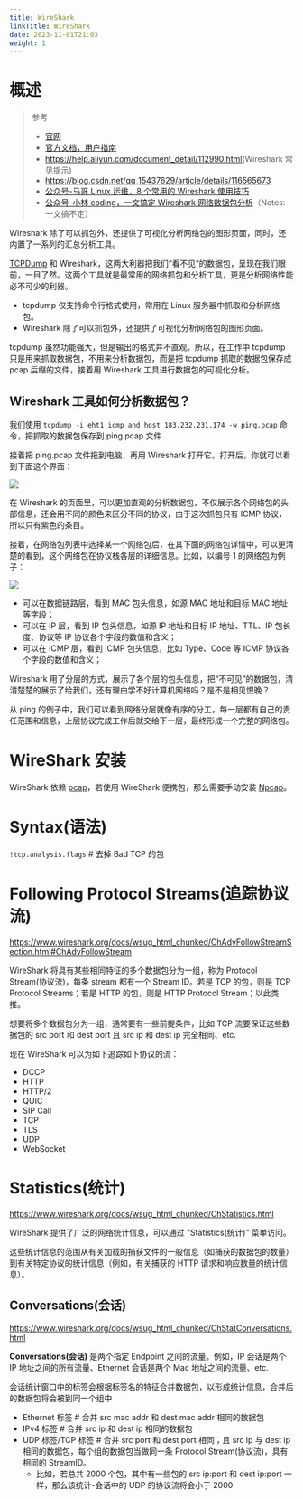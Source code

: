```yaml
---
title: WireShark
linkTitle: WireShark
date: 2023-11-01T21:03
weight: 1
---
```


# 概述

> 参考
>
> - [官网](https://www.wireshark.org/)
> - [官方文档，用户指南](https://www.wireshark.org/docs/wsug_html_chunked/)
> - <https://help.aliyun.com/document_detail/112990.html>(Wireshark 常见提示)
> - <https://blog.csdn.net/qq_15437629/article/details/116565673>
> - [公众号-马哥 Linux 运维，8 个常用的 Wireshark 使用技巧](https://mp.weixin.qq.com/s/yWuDodOpCClZT36yVBeeaQ)
> - [公众号-小林 coding，一文搞定 Wireshark 网络数据包分析](https://mp.weixin.qq.com/s/hL96imOvuodILIhI70fbTg)（Notes: 一文搞不定）

Wireshark 除了可以抓包外，还提供了可视化分析网络包的图形页面，同时，还内置了一系列的汇总分析工具。

[TCPDump](/docs/7.信息安全/Packet%20analyzer/TCPDump/TCPDump.md) 和 Wireshark，这两大利器把我们“看不见”的数据包，呈现在我们眼前，一目了然。这两个工具就是最常用的网络抓包和分析工具，更是分析网络性能必不可少的利器。

- tcpdump 仅支持命令行格式使用，常用在 Linux 服务器中抓取和分析网络包。
- Wireshark 除了可以抓包外，还提供了可视化分析网络包的图形页面。

tcpdump 虽然功能强大，但是输出的格式并不直观。所以，在工作中 tcpdump 只是用来抓取数据包，不用来分析数据包，而是把 tcpdump 抓取的数据包保存成 pcap 后缀的文件，接着用 Wireshark 工具进行数据包的可视化分析。

## Wireshark 工具如何分析数据包？

我们使用 `tcpdump -i eht1 icmp and host 183.232.231.174 -w ping.pcap` 命令，把抓取的数据包保存到 ping.pcap 文件

接着把 ping.pcap 文件拖到电脑，再用 Wireshark 打开它。打开后，你就可以看到下面这个界面：

![](https://notes-learning.oss-cn-beijing.aliyuncs.com/wireshark/1616160823025-9f523c60-bfc7-4c13-a9e4-87589e631637.jpeg)

在 Wireshark 的页面里，可以更加直观的分析数据包，不仅展示各个网络包的头部信息，还会用不同的颜色来区分不同的协议，由于这次抓包只有 ICMP 协议，所以只有紫色的条目。

接着，在网络包列表中选择某一个网络包后，在其下面的网络包详情中，可以更清楚的看到，这个网络包在协议栈各层的详细信息。比如，以编号 1 的网络包为例子：

![](https://notes-learning.oss-cn-beijing.aliyuncs.com/wireshark/1616160823020-a671d5ea-af21-4aee-911e-1c07ec76848c.jpeg)

- 可以在数据链路层，看到 MAC 包头信息，如源 MAC 地址和目标 MAC 地址等字段；
- 可以在 IP 层，看到 IP 包头信息，如源 IP 地址和目标 IP 地址、TTL、IP 包长度、协议等 IP 协议各个字段的数值和含义；
- 可以在 ICMP 层，看到 ICMP 包头信息，比如 Type、Code 等 ICMP 协议各个字段的数值和含义；

Wireshark 用了分层的方式，展示了各个层的包头信息，把“不可见”的数据包，清清楚楚的展示了给我们，还有理由学不好计算机网络吗？是不是相见恨晚？

从 ping 的例子中，我们可以看到网络分层就像有序的分工，每一层都有自己的责任范围和信息，上层协议完成工作后就交给下一层，最终形成一个完整的网络包。

# WireShark 安装

WireShark 依赖 [pcap](/docs/7.信息安全/Packet%20analyzer/pcap.md)，若使用 WireShark 便携包，那么需要手动安装 [Npcap](https://npcap.com/)。

# Syntax(语法)

`!tcp.analysis.flags` # 去掉 Bad TCP 的包

# Following Protocol Streams(追踪协议流)

https://www.wireshark.org/docs/wsug_html_chunked/ChAdvFollowStreamSection.html#ChAdvFollowStream

WireShark 将具有某些相同特征的多个数据包分为一组，称为 Protocol Stream(协议流)，每条 stream 都有一个 Stream ID。若是 TCP 的包，则是 TCP Protocol Streams；若是 HTTP 的包，则是 HTTP Protocol Stream；以此类推。

想要将多个数据包分为一组，通常要有一些前提条件，比如 TCP 流要保证这些数据包的 src port 和 dest port 且 src ip 和 dest ip 完全相同、etc. 

现在 WireShark 可以为如下追踪如下协议的流：

- DCCP
- HTTP
- HTTP/2
- QUIC
- SIP Call
- TCP
- TLS
- UDP
- WebSocket

# Statistics(统计)

https://www.wireshark.org/docs/wsug_html_chunked/ChStatistics.html

WireShark 提供了广泛的网络统计信息，可以通过 “Statistics(统计)” 菜单访问。

这些统计信息的范围从有关加载的捕获文件的一般信息（如捕获的数据包的数量）到有关特定协议的统计信息（例如，有关捕获的 HTTP 请求和响应数量的统计信息）。

## Conversations(会话)

https://www.wireshark.org/docs/wsug_html_chunked/ChStatConversations.html

**Conversations(会话)** 是两个指定 Endpoint 之间的流量。例如，IP 会话是两个 IP 地址之间的所有流量、Ethernet 会话是两个 Mac 地址之间的流量、etc.

会话统计窗口中的标签会根据标签名的特征合并数据包，以形成统计信息，合并后的数据包将会被到同一个组中

- Ethernet 标签 # 合并 src mac addr 和 dest mac addr 相同的数据包
- IPv4 标签 # 合并 src ip 和 dest ip 相同的数据包
- UDP 标签/TCP 标签 # 合并 src port 和 dest port 相同；且 src ip 与 dest ip 相同的数据包，每个组的数据包当做同一条 Protocol Stream(协议流)，具有相同的 StreamID。
  - 比如，若总共 2000 个包，其中有一些包的 src ip:port 和 dest ip:port 一样，那么该统计-会话中的 UDP 的协议流将会小于 2000

